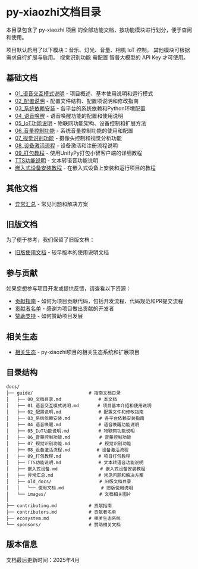 # py-xiaozhi文档目录

本目录包含了 py-xiaozhi 项目 的全部功能文档，按功能模块进行划分，便于查阅和使用。

项目默认启用了以下模块：音乐、灯光、音量、相机 IoT 控制。
其他模块可根据需求自行扩展与启用。
视觉识别功能 需配置 智普大模型的 API Key 才可使用。

## 基础文档

- [01_语音交互模式说明](03_语音交互模式说明) - 项目概述、基本使用说明和运行模式
- [02_配置说明](02_配置说明.md) - 配置文件结构、配置项说明和修改指南
- [03_系统依赖安装](01_系统依赖安装) - 各平台的系统依赖和Python环境配置
- [04_语音唤醒](04_语音唤醒.md) - 语音唤醒功能的配置和使用说明
- [05_IoT功能说明](05_IoT功能说明.md) - 物联网功能架构、设备控制和扩展方法
- [06_音量控制功能](06_音量控制功能.md) - 系统音量控制功能的使用和配置
- [07_视觉识别功能](07_视觉识别功能.md) - 摄像头控制和视觉分析功能
- [08_设备激活流程](08_设备激活流程) - 设备激活和注册流程说明
- [09_打包教程](09_打包教程.md) - 使用UnifyPy打包小智客户端的详细教程
- [TTS功能说明](TTS功能说明.md) - 文本转语音功能说明
- [嵌入式设备安装教程](嵌入式设备.md) - 在嵌入式设备上安装和运行项目的教程

## 其他文档

- [异常汇总](异常汇总.md) - 常见问题和解决方案

## 旧版文档

为了便于参考，我们保留了旧版文档：

- [旧版使用文档](old_docs/使用文档.md) - 较早版本的使用说明文档

## 参与贡献

如果您想参与项目开发或提供反馈，请查看以下资源：

- [贡献指南](/contributing) - 如何为项目贡献代码，包括开发流程、代码规范和PR提交流程
- [贡献者名单](/contributors) - 感谢为项目做出贡献的开发者
- [赞助支持](/sponsors/) - 如何赞助项目发展

## 相关生态

- [相关生态](/ecosystem/) - py-xiaozhi项目的相关生态系统和扩展项目

## 目录结构

```
docs/
├── guide/                     # 指南文档目录
│   ├── 00_文档目录.md              # 本文档
│   ├── 01_语音交互模式说明.md       # 项目基本介绍和使用说明
│   ├── 02_配置说明.md              # 配置文件和修改指南
│   ├── 03_系统依赖安装.md           # 各平台依赖安装指南
│   ├── 04_语音唤醒.md              # 语音唤醒功能说明
│   ├── 05_IoT功能说明.md           # 物联网功能说明
│   ├── 06_音量控制功能.md           # 音量控制功能
│   ├── 07_视觉识别功能.md           # 视觉识别功能
│   ├── 08_设备激活流程.md          # 设备激活流程
│   ├── 09_打包教程.md              # 项目打包教程
│   ├── TTS功能说明.md              # 文本转语音功能说明
│   ├── 嵌入式设备.md                # 嵌入式设备安装教程
│   ├── 异常汇总.md                 # 常见问题和解决方案
│   ├── old_docs/                  # 旧版文档目录
│   │   └── 使用文档.md              # 旧版使用说明
│   └── images/                    # 文档相关图片
│
├── contributing.md            # 贡献指南
├── contributors.md            # 贡献者名单
├── ecosystem.md               # 相关生态系统
└── sponsors/                  # 赞助相关文档
```

## 版本信息

文档最后更新时间：2025年4月 